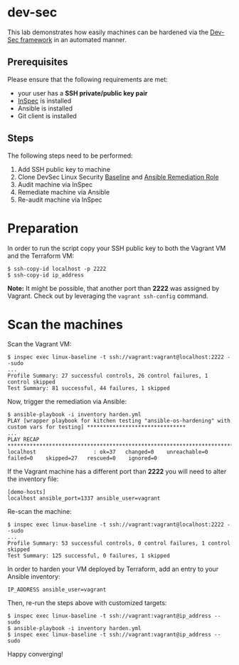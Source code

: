 # dev-sec
This lab demonstrates how easily machines can be hardened via the [Dev-Sec framework](https://dev-sec.io) in an automated manner.

## Prerequisites
Please ensure that the following requirements are met:
- your user has a **SSH private/public key pair**
- [InSpec](https://inspec.io) is installed
- Ansible is installed
- Git client is installed

## Steps
The following steps need to be performed:

1. Add SSH public key to machine
2. Clone DevSec Linux Security [Baseline](https://dev-sec.io/baselines/linux/) and [Ansible Remediation Role](https://github.com/dev-sec/ansible-os-hardening)
3. Audit machine via InSpec
4. Remediate machine via Ansible
5. Re-audit machine via InSpec

# Preparation
In order to run the script copy your SSH public key to both the Vagrant VM and the Terraform VM:

```
$ ssh-copy-id localhost -p 2222
$ ssh-copy-id ip_address
```
**Note:** It might be possible, that another port than **2222** was assigned by Vagrant.
Check out by leveraging the ``vagrant ssh-config`` command.

# Scan the machines
Scan the Vagrant VM:

```
$ inspec exec linux-baseline -t ssh://vagrant:vagrant@localhost:2222 --sudo
...
Profile Summary: 27 successful controls, 26 control failures, 1 control skipped
Test Summary: 81 successful, 44 failures, 1 skipped
```

Now, trigger the remediation via Ansible:

```
$ ansible-playbook -i inventory harden.yml
PLAY [wrapper playbook for kitchen testing "ansible-os-hardening" with custom vars for testing] *******************************
...
PLAY RECAP *********************************************************************************************************************
localhost                  : ok=37   changed=0    unreachable=0    failed=0    skipped=27   rescued=0    ignored=0
```

If the Vagrant machine has a different port than **2222** you will need to alter the inventory file:
```
[demo-hosts]
localhost ansible_port=1337 ansible_user=vagrant
```

Re-scan the machine:

```
$ inspec exec linux-baseline -t ssh://vagrant:vagrant@localhost:2222 --sudo
...
Profile Summary: 53 successful controls, 0 control failures, 1 control skipped
Test Summary: 125 successful, 0 failures, 1 skipped
```

In order to harden your VM deployed by Terraform, add an entry to your Ansible inventory:

```
IP_ADDRESS ansible_user=vagrant
```

Then, re-run the steps above with customized targets:

```
$ inspec exec linux-baseline -t ssh://vagrant:vagrant@ip_address --sudo
$ ansible-playbook -i inventory harden.yml
$ inspec exec linux-baseline -t ssh://vagrant:vagrant@ip_address --sudo
```

Happy converging!
